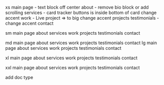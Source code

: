 xs
    main page - text block off center
    about - remove bio block or add scrolling
    services - card tracker buttons is inside bottom of card change accent
    work - Live project => to big change accent
    projects 
    testimonials - change accent
    contact

sm
    main page 
    about
    services
    work
    projects
    testimonials
    contact

md
    main page 
    about
    services
    work
    projects
    testimonials
    contact
lg
    main page 
    about
    services
    work
    projects
    testimonials
    contact

xl
    main page 
    about
    services
    work
    projects
    testimonials
    contact

xxl
    main page 
    about
    services
    work
    projects
    testimonials
    contact







add doc type